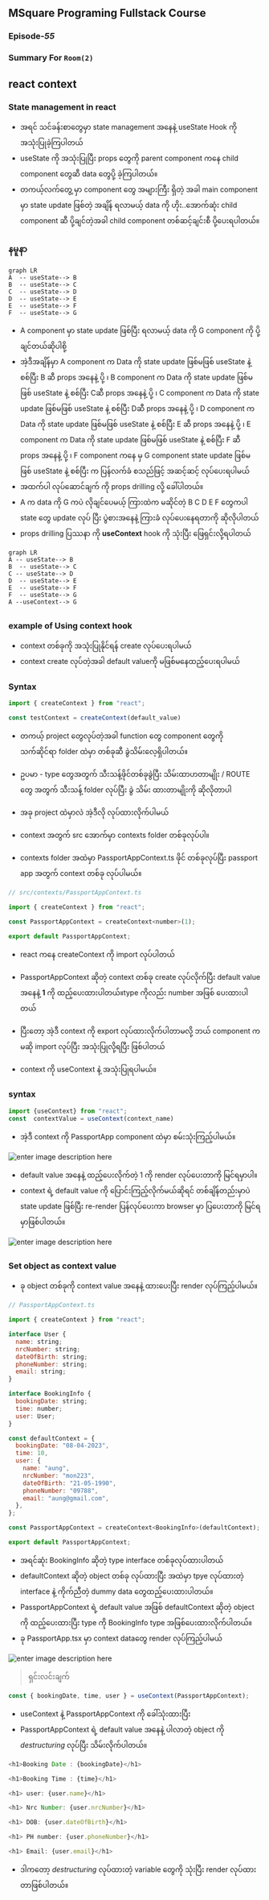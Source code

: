 ﻿## MSquare Programing Fullstack Course
### Episode-*55* 
### Summary For `Room(2)`
## react context 

### State management in react
- အရင် သင်ခန်းစာတွေမှာ state  management အနေနဲ့ useState Hook ကို အသုံးပြုခဲ့ကြပါတယ်
- useState ကို အသုံးပြုပြီး props တွေကို parent component ကနေ child component တွေဆီ data တွေပို့ ခဲ့ကြပါတယ်။
- တကယ့်လက်တွေ့ မှာ component တွေ အများကြီး  ရှိတဲ့ အခါ main component မှာ state update ဖြစ်တဲ့ အချိန် ရလာမယ့် data ကို ဟိုး..အောက်ဆုံး child component ဆီ ပို့ချင်တဲ့အခါ child component တစ်ဆင့်ချင်းစီ ပို့ပေးရပါတယ်။
### နမူနာ

```mermaid
graph LR
A  -- useState--> B
B  -- useState--> C
C  -- useState--> D
D  -- useState--> E
E  -- useState--> F
F  -- useState--> G
```
- A component မှာ  state update ဖြစ်ပြီး ရလာမယ့် data ကို G component ကို ပို့ချင်တယ်ဆိုပါစို့
- အဲ့ဒီအချိန်မှာ A component က Data ကို state update ဖြစ်မဖြစ် useState နဲ့ စစ်ပြီး  B ဆီ props အနေနဲ့ ပို့ ၊  B component က Data ကို state update ဖြစ်မဖြစ် useState နဲ့ စစ်ပြီး  Cဆီ props အနေနဲ့ ပို့ ၊ C component က Data ကို state update ဖြစ်မဖြစ် useState နဲ့ စစ်ပြီး  Dဆီ props အနေနဲ့ ပို့ ၊ D component က Data ကို state update ဖြစ်မဖြစ် useState နဲ့ စစ်ပြီး E ဆီ props အနေနဲ့ ပို့ ၊  E component က Data ကို state update ဖြစ်မဖြစ် useState နဲ့ စစ်ပြီး F ဆီ props အနေနဲ့ ပို့  ၊ F component ကနေ မှ  G component  state update ဖြစ်မဖြစ် useState နဲ့ စစ်ပြီး က ပြန်လက်ခံ စသည်ဖြင့် အဆင့်ဆင့် လုပ်ပေးရပါမယ်
- အထက်ပါ လုပ်ဆောင်ချက် ကို props   drilling လို့ ခေါ်ပါတယ်။
- A က data ကို G ကပဲ လိုချင်ပေမယ့် ကြားထဲက မဆိုင်တဲ့ B C D E F တွေကပါ state တွေ update လုပ် ပြီး ပွဲစားအနေနဲ့ ကြားခံ လုပ်ပေးနေရတာကို ဆိုလိုပါတယ်
- props   drilling ပြဿနာ ကို **useContext**  hook ကို သုံးပြီး ဖြေရှင်းလို့ရပါတယ်
```mermaid
graph LR
A -- useState--> B
B  -- useState--> C
C -- useState--> D
D  -- useState--> E
E  -- useState--> F
F  -- useState--> G
A --useContext--> G
```

##
### example of Using context hook
- context တစ်ခုကို အသုံးပြုနိုင်ရန် create လုပ်ပေးရပါမယ်
- context create လုပ်တဲ့အခါ default valueကို မဖြစ်မနေထည့်ပေးရပါမယ်
### Syntax
```js
import { createContext } from "react";

const testContext = createContext(default_value)
```

- တကယ့် project တွေလုပ်တဲ့အခါ function တွေ component တွေကို သက်ဆိုင်ရာ folder ထဲမှာ တစ်ခုဆီ ခွဲသိမ်းလေ့ရှိပါတယ်။
- ဥပမာ - type တွေအတွက် သီးသန့်ဖိုင်တစ်ခုခွဲပြီး သိမ်းထာဟတာမျိုး / ROUTE တွေ အတွက် သီးသန့် folder လုပ်ပြီး ခွဲ သိမ်း ထားတာမျိုးကို ဆိုလိုတာပါ
- အခု project ထဲမှာလဲ အဲ့ဒီလို လုပ်ထားလိုက်ပါမယ်
- context အတွက် src အောက်မှာ contexts folder တစ်ခုလုပ်ပါ။

- contexts folder အထဲမှာ PassportAppContext.ts ဖိုင် တစ်ခုလုပ်ပြီး passport app အတွက်  context တစ်ခု လုပ်ပါမယ်။
```js
// src/contexts/PassportAppContext.ts

import { createContext } from "react";

const PassportAppContext = createContext<number>(1);

export default PassportAppContext;
```
- react ကနေ createContext ကို import လုပ်ပါတယ်
- PassportAppContext ဆိုတဲ့ context တစ်ခု create လုပ်လိုက်ပြီး default value အနေနဲ့  **1** ကို ထည့်ပေးထားပါတယ်။type ကိုလည်း number အဖြစ် ပေးထားပါတယ်
- ပြီးတော့ အဲ့ဒီ context ကို export လုပ်ထားလိုက်ပါတာမလို့ ဘယ် component ကမဆို import လုပ်ပြီး အသုံးပြုလို့ရပြီး ဖြစ်ပါတယ်

- context ကို useContext နဲ့ အသုံးပြုရပါမယ်။
### syntax
```js
import {useContext} from "react";
const  contextValue = useContext(context_name)
```
- အဲ့ဒီ context ကို PassportApp component ထဲမှာ စမ်းသုံးကြည့်ပါမယ်။

![enter image description here](https://raw.githubusercontent.com/Aungmyanmar32/msquare-m4/main/Screenshot%202023-04-08%20160121.png)

- default value အနေနဲ့ ထည့်ပေးလိုက်တဲ့ 1 ကို render လုပ်ပေးတာကို မြင်ရမှာပါ။
- context ရဲ့ default value ကို ပြောင်းကြည့်လိုက်မယ်ဆိုရင် တစ်ချိန်တည်းမှာပဲ state update ဖြစ်ပြီး re-render ပြန်လုပ်ပေးကာ browser မှာ  ပြပေးတာကို မြင်ရမှာဖြစ်ပါတယ်။

![enter image description here](https://raw.githubusercontent.com/Aungmyanmar32/msquare-m4/main/Screenshot%202023-04-08%20160743.png)

## 
### Set object as context value
- ခု object တစ်ခုကို context value အနေနဲ့ ထားပေးပြီး render လုပ်ကြည့်ပါမယ်။
```js
// PassportAppContext.ts

import { createContext } from "react";

interface User {
  name: string;
  nrcNumber: string;
  dateOfBirth: string;
  phoneNumber: string;
  email: string;
}

interface BookingInfo {
  bookingDate: string;
  time: number;
  user: User;
}

const defaultContext = {
  bookingDate: "08-04-2023",
  time: 10,
  user: {
    name: "aung",
    nrcNumber: "mon223",
    dateOfBirth: "21-05-1990",
    phoneNumber: "09788",
    email: "aung@gmail.com",
  },
};

const PassportAppContext = createContext<BookingInfo>(defaultContext);

export default PassportAppContext;

```
- အရင်ဆုံး BookingInfo ဆိုတဲ့ type interface တစ်ခုလုပ်ထားပါတယ်
-  defaultContext ဆိုတဲ့ object တစ်ခု လုပ်ထားပြီး အထဲမှာ tpye လုပ်ထားတဲ့ interface နဲ့ ကိုက်ညီတဲ့ dummy data တွေထည့်ပေးထားပါတယ်။
- PassportAppContext ရဲ့  default value အဖြစ် defaultContext ဆိုတဲ့ object ကို ထည့်ပေးထားပြီး type ကို BookingInfo type အဖြစ်ပေးထားလိုက်ပါတယ်။
- ခု PassportApp.tsx မှာ context dataတွေ render လုပ်ကြည့်ပါမယ်

![enter image description here](https://raw.githubusercontent.com/Aungmyanmar32/msquare-m4/main/Screenshot%202023-04-08%20162957.png)
> ရှင်းလင်းချက်
```js
const { bookingDate, time, user } = useContext(PassportAppContext);
```
- useContext နဲ့ PassportAppContext ကို ခေါ်သုံးထားပြီး 
- PassportAppContext ရဲ့ default value အနေနဲ့ ပါလာတဲ့ object ကို _destructuring_ လုပ်ပြီး သိမ်းလိုက်ပါတယ်။

```js
<h1>Booking Date : {bookingDate}</h1>

<h1>Booking Time : {time}</h1>

<h1> user: {user.name}</h1>

<h1> Nrc Number: {user.nrcNumber}</h1>

<h1> DOB: {user.dateOfBirth}</h1>

<h1> PH number: {user.phoneNumber}</h1>

<h1> Email: {user.email}</h1>
```
- ဒါကတော့ _destructuring_  လုပ်ထားတဲ့ variable တွေကို သုံးပြီး render လုပ်ထားတာဖြစ်ပါတယ်။
